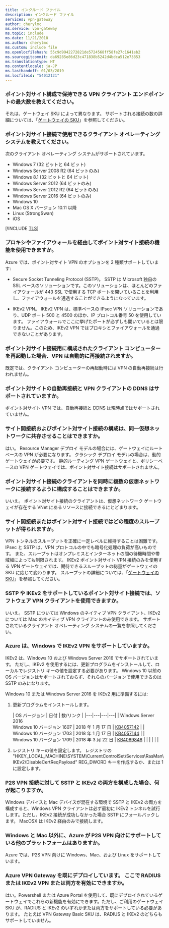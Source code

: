 ```yaml
---
title: インクルード ファイル
description: インクルード ファイル
services: vpn-gateway
author: cherylmc
ms.service: vpn-gateway
ms.topic: include
ms.date: 11/21/2018
ms.author: cherylmc
ms.custom: include file
ms.openlocfilehash: 55c9d9942272821de5724568ff58fe27c1641eb2
ms.sourcegitcommit: da69285e86d23c471838b5242d4bdca512e73853
ms.translationtype: HT
ms.contentlocale: ja-JP
ms.lasthandoff: 01/03/2019
ms.locfileid: "54012121"
---
```

### <a name="how-many-vpn-client-endpoints-can-i-have-in-my-point-to-site-configuration"></a>ポイント対サイト構成で保持できる VPN クライアント エンドポイントの最大数を教えてください。

それは、ゲートウェイ SKU によって異なります。 サポートされる接続の数の詳細については、「[ゲートウェイの SKU](../articles/vpn-gateway/vpn-gateway-about-vpngateways.md#gwsku)」を参照してください。

### <a name="supportedclientos"></a>ポイント対サイト接続で使用できるクライアント オペレーティング システムを教えてください。

次のクライアント オペレーティング システムがサポートされています。

* Windows 7 (32 ビットと 64 ビット)
* Windows Server 2008 R2 (64 ビットのみ)
* Windows 8.1 (32 ビットと 64 ビット)
* Windows Server 2012 (64 ビットのみ)
* Windows Server 2012 R2 (64 ビットのみ)
* Windows Server 2016 (64 ビットのみ)
* Windows 10
* Mac OS X バージョン 10.11 以降
* Linux (StrongSwan)
* iOS

[!INCLUDE [TLS](vpn-gateway-tls-updates.md)]

### <a name="can-i-traverse-proxies-and-firewalls-using-point-to-site-capability"></a>プロキシやファイアウォールを経由してポイント対サイト接続の機能を使用できますか。

Azure では、ポイント対サイト VPN のオプションを 2 種類サポートしています:

* Secure Socket Tunneling Protocol (SSTP)。 SSTP は Microsoft 独自の SSL ベースのソリューションです。このソリューションは、ほとんどのファイアウォールが 443 SSL で使用する TCP ポートを開いていることを利用し、ファイアウォールを通過することができるようになっています。

* IKEv2 VPN。 IKEv2 VPN は、標準ベースの IPsec VPN ソリューションであり、UDP ポート 500 と 4500 のほか、IP プロトコル番号  50 を使用しています。 ファイアウォールでここに挙げたポートが必ずしも開いているとは限りません。このため、IKEv2 VPN ではプロキシとファイアウォールを通過できないことがあります。

### <a name="if-i-restart-a-client-computer-configured-for-point-to-site-will-the-vpn-automatically-reconnect"></a>ポイント対サイト接続用に構成されたクライアント コンピューターを再起動した場合、VPN は自動的に再接続されますか。

既定では、クライアント コンピューターの再起動時には VPN の自動再接続は行われません。

### <a name="does-point-to-site-support-auto-reconnect-and-ddns-on-the-vpn-clients"></a>ポイント対サイトの自動再接続と VPN クライアントの DDNS はサポートされていますか。

ポイント対サイト VPN では、自動再接続と DDNS は現時点ではサポートされていません。

### <a name="can-i-have-site-to-site-and-point-to-site-configurations-coexist-for-the-same-virtual-network"></a>サイト間接続およびポイント対サイト接続の構成は、同一仮想ネットワークに共存させることはできますか。

はい。 Resource Manager デプロイ モデルの場合には、ゲートウェイにルートベースの VPN が必要になります。 クラシック デプロイ モデルの場合は、動的ゲートウェイが必要です。 静的ルーティング VPN ゲートウェイと、ポリシーベースの VPN ゲートウェイでは、ポイント対サイト接続はサポートされません。

### <a name="can-i-configure-a-point-to-site-client-to-connect-to-multiple-virtual-networks-at-the-same-time"></a>ポイント対サイト接続のクライアントを同時に複数の仮想ネットワークに接続するように構成することはできますか。

いいえ。 ポイント対サイト接続のクライアントは、仮想ネットワーク ゲートウェイが存在する VNet にあるリソースに接続できるにとどまります。

### <a name="how-much-throughput-can-i-expect-through-site-to-site-or-point-to-site-connections"></a>サイト間接続またはポイント対サイト接続ではどの程度のスループットが得られますか。

VPN トンネルのスループットを正確に一定レベルに維持することは困難です。 IPsec と SSTP は、VPN プロトコルの中でも暗号化処理の負荷が高いものです。 また、スループットはオンプレミスとインターネットの間の待機時間や帯域幅によっても制限されます。 IKEv2 ポイント対サイト VPN 接続のみを使用する VPN ゲートウェイでは、期待できるスループットの総量がゲートウェイの SKU に応じて変わります。 スループットの詳細については、「[ゲートウェイの SKU](../articles/vpn-gateway/vpn-gateway-about-vpngateways.md#gwsku)」を参照してください。

### <a name="can-i-use-any-software-vpn-client-for-point-to-site-that-supports-sstp-andor-ikev2"></a>SSTP や IKEv2 をサポートしているポイント対サイト接続では、ソフトウェア VPN クライアントを使用できますか。

いいえ。 SSTP については Windows のネイティブ VPN クライアント、IKEv2 については Mac のネイティブ VPN クライアントのみ使用できます。 サポートされているクライアント オペレーティング システムの一覧を参照してください。

### <a name="does-azure-support-ikev2-vpn-with-windows"></a>Azure は、Windows で IKEv2 VPN をサポートしていますか。

IKEv2 は、Windows 10 および Windows Server 2016 でサポートされています。 ただし、IKEv2 を使用するには、更新プログラムをインストールして、ローカルでレジストリ キーの値を設定する必要があります。 Windows 10 以前の OS バージョンはサポートされておらず、それらのバージョンで使用できるのは SSTP のみになります。

Windows 10 または Windows Server 2016 を IKEv2 用に準備するには:

1. 更新プログラムをインストールします。

   | OS バージョン | 日付 | 数/リンク |
   |---|---|---|---|
   | Windows Server 2016<br>Windows 10 バージョン 1607 | 2018 年 1 月 17 日 | [KB4057142](https://support.microsoft.com/help/4057142/windows-10-update-kb4057142) |
   | Windows 10 バージョン 1703 | 2018 年 1 月 17 日 | [KB4057144](https://support.microsoft.com/help/4057144/windows-10-update-kb4057144) |
   | Windows 10 バージョン 1709 | 2018 年 3 月 22 日 | [KB4089848](https://www.catalog.update.microsoft.com/search.aspx?q=kb4089848) |
   |  |  |  |  |

2. レジストリ キーの値を設定します。 レジストリの "HKEY_LOCAL_MACHINE\SYSTEM\CurrentControlSet\Services\RasMan\ IKEv2\DisableCertReqPayload" REG_DWORD キーを作成するか、または 1 に設定します。

### <a name="what-happens-when-i-configure-both-sstp-and-ikev2-for-p2s-vpn-connections"></a>P2S VPN 接続に対して SSTP と IKEv2 の両方を構成した場合、何が起こりますか。

Windows デバイスと Mac デバイスが混在する環境で SSTP と IKEv2 の両方を構成すると、Windows VPN クライアントは必ず最初に IKEv2 トンネルを試行します。ただし、IKEv2 接続が成功しなかった場合 SSTP にフォールバックします。 MacOSX は IKEv2 経由のみで接続します。

### <a name="other-than-windows-and-mac-which-other-platforms-does-azure-support-for-p2s-vpn"></a>Windows と Mac 以外に、Azure が P2S VPN 向けにサポートしている他のプラットフォームはありますか。

Azure では、P2S VPN 向けに Windows、Mac、および Linux をサポートしています。

### <a name="i-already-have-an-azure-vpn-gateway-deployed-can-i-enable-radius-andor-ikev2-vpn-on-it"></a>Azure VPN Gateway を既にデプロイしています。 ここで RADIUS または IKEv2 VPN または両方を有効にできますか。

はい。Powershell または Azure Portal を使用して、既にデプロイされているゲートウェイでこれらの新機能を有効にできます。ただし、ご利用のゲートウェイ SKU が、RADIUS と IKEv2 のいずれかまたは両方をサポートしている必要があります。 たとえば VPN Gateway Basic SKU は、RADIUS と IKEv2 のどちらもサポートしていません。
